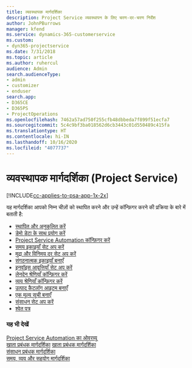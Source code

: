 ```yaml
---
title: व्यवस्थापक मार्गदर्शिका
description: Project Service व्यवस्थापन के लिए चरण-दर-चरण निर्देश
author: JohnPBurrows
manager: kfend
ms.service: dynamics-365-customerservice
ms.custom:
- dyn365-projectservice
ms.date: 7/31/2018
ms.topic: article
ms.author: ruhercul
audience: Admin
search.audienceType:
- admin
- customizer
- enduser
search.app:
- D365CE
- D365PS
- ProjectOperations
ms.openlocfilehash: 7462a57ad750f255cfb48dbbeda7f899f51ecfa7
ms.sourcegitcommit: 5c4c9bf3ba018562d6cb3443c01d550489c415fa
ms.translationtype: HT
ms.contentlocale: hi-IN
ms.lasthandoff: 10/16/2020
ms.locfileid: "4077737"
---
```

# <a name="administrator-guide-project-service"></a>व्यवस्थापक मार्गदर्शिका (Project Service)

[!INCLUDE[cc-applies-to-psa-app-1x-2x](../includes/cc-applies-to-psa-app-1x-2x.md)]

यह मार्गदर्शिका आपको निम्न चीज़ों को स्थापित करने और उन्हें कॉन्फ़िगर करने की प्रक्रिया के बारे में बताती है:  
  
- [स्थापित और अनुकूलित करें](install-customize.md)
- [डेमो डेटा के साथ प्रयोग करें](use-demo-data.md)
- [Project Service Automation कॉन्फ़िगर करें](configure.md)
- [समय इकाइयाँ सेट अप करें](set-up-time-units.md)
- [मुद्रा और विनिमय दर सेट अप करें](set-up-currencies-exchange-rates.md)
- [संगठनात्मक इकाइयाँ बनाएँ](create-organizational-units.md)
- [इनवॉइस आवृत्तियाँ सेट अप करें](set-up-invoice-frequencies.md)
- [लेनदेन श्रेणियाँ कॉन्फ़िगर करें](configure-transaction-categories.md)
- [व्यय श्रेणियाँ कॉन्फ़िगर करें](configure-expense-categories.md)
- [उत्पाद कैटलॉग आइटम बनाएँ](create-product-catalog-items.md)
- [एक मूल्य सूची बनाएँ](create-price-list.md)
- [संसाधन सेट अप करें](set-up-resources.md)
- [श्वेत पत्र](white-papers.md)
  
### <a name="see-also"></a>यह भी देखें  
 [Project Service Automation का ओवरव्यू](../psa/overview.md)    
 [खाता प्रबंधक मार्गदर्शिका](../psa/account-manager-guide.md) [खाता प्रबंधक मार्गदर्शिका](../psa/project-manager-guide.md)   
 [संसाधन प्रबंधक मार्गदर्शिका](../psa/resource-manager-guide.md)   
 [समय, व्यय और सहयोग मार्गदर्शिका](../psa/time-expense-collaboration-guide.md)
